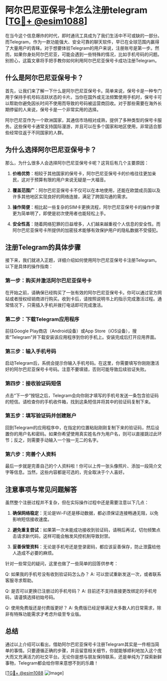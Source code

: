 # 阿尔巴尼亚保号卡怎么注册telegram [[TG💪+ @esim1088](https://t.me/s/esim1088)]

在当今这个信息爆炸的时代，即时通讯工具成为了我们生活中不可或缺的一部分。而Telegram，作为一款功能强大、安全可靠的聊天软件，早已在全球范围内赢得了大量用户的青睐。对于想要体验Telegram的用户来说，注册账号是第一步。然而，如果你身处阿尔巴尼亚，可能会遇到一些特殊的情况，比如手机号码的问题。别担心，这篇文章将手把手教你如何利用阿尔巴尼亚保号卡成功注册Telegram。

## 什么是阿尔巴尼亚保号卡？

首先，让我们来了解一下什么是阿尔巴尼亚保号卡。简单来说，保号卡是一种专门用于保持手机号码活跃状态的卡片。当你在国外或无法频繁使用手机时，保号卡可以帮助你避免因长时间不使用而导致的号码被运营商回收。对于那些需要在海外长期停留的人来说，保号卡是一个非常实用的选择。

阿尔巴尼亚作为一个欧洲国家，其通信市场相对成熟，提供了多种类型的保号卡服务。这些保号卡通常支持国际漫游，并且可以在多个国家和地区使用，非常适合那些经常往返于不同国家的人群。

## 为什么选择阿尔巴尼亚保号卡？

那么，为什么很多人会选择阿尔巴尼亚保号卡呢？这背后有几个主要原因：

1. **价格优势**：相较于其他国家的保号卡，阿尔巴尼亚保号卡的价格往往更加亲民，这对于预算有限的用户来说无疑是一大福音。
   
2. **覆盖范围广**：阿尔巴尼亚保号卡不仅可以在本地使用，还能在欧盟成员国以及许多其他地区实现良好的网络连接，满足了跨国沟通的需求。

3. **操作简便**：相比起一些复杂的SIM卡更换流程，阿尔巴尼亚保号卡的操作步骤更为简单明了，即使是初次使用者也能轻松上手。

4. **安全性高**：随着网络犯罪的日益增多，人们越来越重视个人信息的安全性。而阿尔巴尼亚保号卡所提供的加密技术能够有效保护用户的隐私数据不受侵犯。

## 注册Telegram的具体步骤

接下来，我们就进入正题，详细介绍如何使用阿尔巴尼亚保号卡注册Telegram。以下是具体的操作指南：

### 第一步：购买并激活阿尔巴尼亚保号卡

在开始之前，请确保已经购买了一张有效的阿尔巴尼亚保号卡。你可以通过官方网站或者授权经销商进行购买。收到卡后，请按照说明书上的指示完成激活过程。通常情况下，只需插入手机并拨打电话即可完成激活。

### 第二步：下载Telegram应用程序

前往Google Play商店（Android设备）或App Store（iOS设备），搜索“Telegram”并下载安装该应用程序到你的手机上。安装完成后打开应用界面。

### 第三步：输入手机号码

启动Telegram后，系统会提示你输入手机号码。在这里，你需要填写你刚刚激活好的阿尔巴尼亚保号卡号码。注意不要填错，否则可能导致后续验证失败。

### 第四步：接收验证码短信

点击“下一步”按钮之后，Telegram会向你刚才填写的手机号发送一条包含验证码的短信。请检查你的手机收件箱，找到这条短信并将其中的验证码复制下来。

### 第五步：填写验证码并创建账户

回到Telegram的应用程序中，在指定的位置粘贴刚刚复制下来的验证码，然后设置你的用户名和密码。如果你希望使用真实姓名作为用户名，则可以直接跳过此环节；反之，则需要手动输入一个独一无二的名字。

### 第六步：完善个人资料

最后一步就是完善自己的个人资料啦！你可以上传一张头像照片、添加一段简介文字等信息。当然，这些内容都是可选的，完全取决于个人喜好。

## 注意事项与常见问题解答

虽然整个注册过程并不复杂，但在实际操作过程中还是需要注意以下几点：

1. **确保网络稳定**：无论是Wi-Fi还是移动数据，都必须保证连接畅通无阻，以免影响短信接收速度。
   
2. **避免重复尝试**：如果第一次未能成功接收到验证码，请稍后再试，切勿频繁点击请求新代码，这样可能会触发风控机制导致封禁。
    
3. **妥善保管资料**：无论是手机号还是登录密码，都应该妥善保存，防止泄露给他人造成不必要的麻烦。

针对一些常见的疑问，这里也做了一些简单的回答供参考：

Q: 如果我的手机号没有收到验证码怎么办？
A: 可以尝试重新发送一次，或者联系客服寻求帮助。

Q: 是否可以更换已注册过的手机号码？
A: 目前还不支持直接更改绑定的手机号码，请谨慎选择初始号码。

Q: 使用免费版还是付费版更好？
A: 免费版已经足够满足大多数人的日常需求，除非有特殊功能需求才考虑升级至专业版。

## 总结

通过以上介绍可以看出，借助阿尔巴尼亚保号卡注册Telegram其实是一件相当简单的事情。只要遵循正确的步骤，并且留意相关细节，你就能够顺利地加入这个庞大而又充满活力的社交平台。无论你是想与朋友保持联系，还是单纯为了探索新鲜事物，Telegram都会给你带来意想不到的乐趣！

[[TG💪+ @esim1088](https://t.me/s/esim1088) ![Image](https://i.postimg.cc/4NQfJmqS/Snipaste-2025-05-13-00-14-12.png)]